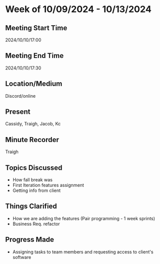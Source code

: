 # Week of 10/09/2024 - 10/13/2024

## Meeting Start Time

2024/10/10/17:00

## Meeting End Time

2024/10/10/17:30

## Location/Medium

Discord/online

## Present

Cassidy, Traigh, Jacob, Kc

## Minute Recorder

Traigh

## Topics Discussed

- How fall break was
- First Iteration features assignment
- Getting info from client

## Things Clarified

- How we are adding the features (Pair programming - 1 week sprints)
- Business Req. refactor

## Progress Made

- Assigning tasks to team members and requesting access to client's software